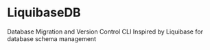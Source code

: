 # LiquibaseDB
Database Migration and Version Control CLI Inspired by Liquibase for database schema management
